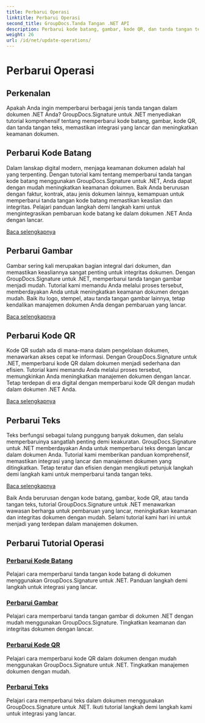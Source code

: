 ```yaml
---
title: Perbarui Operasi
linktitle: Perbarui Operasi
second_title: GroupDocs.Tanda Tangan .NET API
description: Perbarui kode batang, gambar, kode QR, dan tanda tangan teks di dokumen .NET dengan tutorial GroupDocs.Signature untuk .NET. Meningkatkan keamanan dan manajemen dokumen.
weight: 26
url: /id/net/update-operations/
---
```


# Perbarui Operasi

## Perkenalan

Apakah Anda ingin memperbarui berbagai jenis tanda tangan dalam dokumen .NET Anda? GroupDocs.Signature untuk .NET menyediakan tutorial komprehensif tentang memperbarui kode batang, gambar, kode QR, dan tanda tangan teks, memastikan integrasi yang lancar dan meningkatkan keamanan dokumen.

## Perbarui Kode Batang
Dalam lanskap digital modern, menjaga keamanan dokumen adalah hal yang terpenting. Dengan tutorial kami tentang memperbarui tanda tangan kode batang menggunakan GroupDocs.Signature untuk .NET, Anda dapat dengan mudah meningkatkan keamanan dokumen. Baik Anda berurusan dengan faktur, kontrak, atau jenis dokumen lainnya, kemampuan untuk memperbarui tanda tangan kode batang memastikan keaslian dan integritas. Pelajari panduan langkah demi langkah kami untuk mengintegrasikan pembaruan kode batang ke dalam dokumen .NET Anda dengan lancar.

[Baca selengkapnya](./update-barcode/)

## Perbarui Gambar
Gambar sering kali merupakan bagian integral dari dokumen, dan memastikan keasliannya sangat penting untuk integritas dokumen. Dengan GroupDocs.Signature untuk .NET, memperbarui tanda tangan gambar menjadi mudah. Tutorial kami memandu Anda melalui proses tersebut, memberdayakan Anda untuk meningkatkan keamanan dokumen dengan mudah. Baik itu logo, stempel, atau tanda tangan gambar lainnya, tetap kendalikan manajemen dokumen Anda dengan pembaruan yang lancar.

[Baca selengkapnya](./update-image/)

## Perbarui Kode QR
Kode QR sudah ada di mana-mana dalam pengelolaan dokumen, menawarkan akses cepat ke informasi. Dengan GroupDocs.Signature untuk .NET, memperbarui kode QR dalam dokumen menjadi sederhana dan efisien. Tutorial kami memandu Anda melalui proses tersebut, memungkinkan Anda meningkatkan manajemen dokumen dengan lancar. Tetap terdepan di era digital dengan memperbarui kode QR dengan mudah dalam dokumen .NET Anda.

[Baca selengkapnya](./update-qr-code/)

## Perbarui Teks
Teks berfungsi sebagai tulang punggung banyak dokumen, dan selalu memperbaruinya sangatlah penting demi keakuratan. GroupDocs.Signature untuk .NET memberdayakan Anda untuk memperbarui teks dengan lancar dalam dokumen Anda. Tutorial kami memberikan panduan komprehensif, memastikan integrasi yang lancar dan manajemen dokumen yang ditingkatkan. Tetap teratur dan efisien dengan mengikuti petunjuk langkah demi langkah kami untuk memperbarui tanda tangan teks.

[Baca selengkapnya](./update-text/)

Baik Anda berurusan dengan kode batang, gambar, kode QR, atau tanda tangan teks, tutorial GroupDocs.Signature untuk .NET menawarkan wawasan berharga untuk pembaruan yang lancar, meningkatkan keamanan dan integritas dokumen dengan mudah. Selami tutorial kami hari ini untuk menjadi yang terdepan dalam manajemen dokumen.
## Perbarui Tutorial Operasi
### [Perbarui Kode Batang](./update-barcode/)
Pelajari cara memperbarui tanda tangan kode batang di dokumen menggunakan GroupDocs.Signature untuk .NET. Panduan langkah demi langkah untuk integrasi yang lancar.
### [Perbarui Gambar](./update-image/)
Pelajari cara memperbarui tanda tangan gambar di dokumen .NET dengan mudah menggunakan GroupDocs.Signature. Tingkatkan keamanan dan integritas dokumen dengan lancar.
### [Perbarui Kode QR](./update-qr-code/)
Pelajari cara memperbarui kode QR dalam dokumen dengan mudah menggunakan GroupDocs.Signature untuk .NET. Tingkatkan manajemen dokumen dengan mudah.
### [Perbarui Teks](./update-text/)
Pelajari cara memperbarui teks dalam dokumen menggunakan GroupDocs.Signature untuk .NET. Ikuti tutorial langkah demi langkah kami untuk integrasi yang lancar.